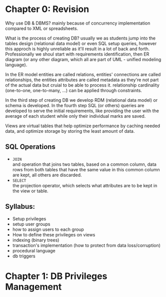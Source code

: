 # Chapter 0: Revision

Why use DB & DBMS? mainly because of concurrency implementation compared to XML or spreadsheets.

What is the process of creating DB? usually we as students jump into the tables design (relational data model) or even SQL setup queries, however this approch is highly unreliable as it'll result in a lot of back and forth.  
Professionally we shoul start with requirements identification, then ER diagram (or any other diagram, which all are part of UML - unified modeling language).

In the ER model entities are called relations, entities' connections are called relationships, the entities attributes are called metadata as they're not part of the actual data but cruial to be able to process it. relationship cardinality (one-to-one, one-to-many, ...) can be applied through constraints.

In the third step of creating DB we develop RDM (relational data model) or schema is developed. In the fourth step SQL (or others) queries are developed to serve the initial requirements, like providing the user with the average of each student while only their individual marks are saved.

Views are virtual tables that help optimize performance by caching needed data, and optimize storage by storing the least amount of data.

## SQL Operations
- `JOIN`  
and operation that joins two tables, based on a common column, data rows from both tables that have the same value in this common column are kept, all others are discarded.
- `SELECT`  
the projection operator, which selects what attributes are to be kept in the view or table.

## Syllabus:
- Setup privileges
- setup user groups
- how to assign users to each group
- How to define these privileges on views
- indexing (binary trees)
- transaction's implementation (how to protect from data loss/corruption)
- procedural language
- db triggers

# Chapter 1: DB Privileges Management
